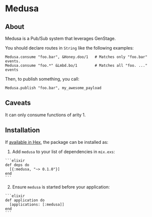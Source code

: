 # Medusa

## About

Medusa is a Pub/Sub system that leverages GenStage.

  You should declare routes in `String` like
  the following examples:

  ```
  Medusa.consume "foo.bar", &Honey.doo/1   # Matches only "foo.bar" events.
  Medusa.consume "foo.*" &Lmbd.bo/1        # Matches all "foo. ..." events
  ```

  Then, to publish something, you call:

  ```
  Medusa.publish "foo.bar", my_awesome_payload
  ```

  ## Caveats

  It can only consume functions of arity 1.

## Installation

If [available in Hex](https://hex.pm/docs/publish), the package can be installed as:

  1. Add `medusa` to your list of dependencies in `mix.exs`:

    ```elixir
    def deps do
      [{:medusa, "~> 0.1.0"}]
    end
    ```

  2. Ensure `medusa` is started before your application:

    ```elixir
    def application do
      [applications: [:medusa]]
    end
    ```

